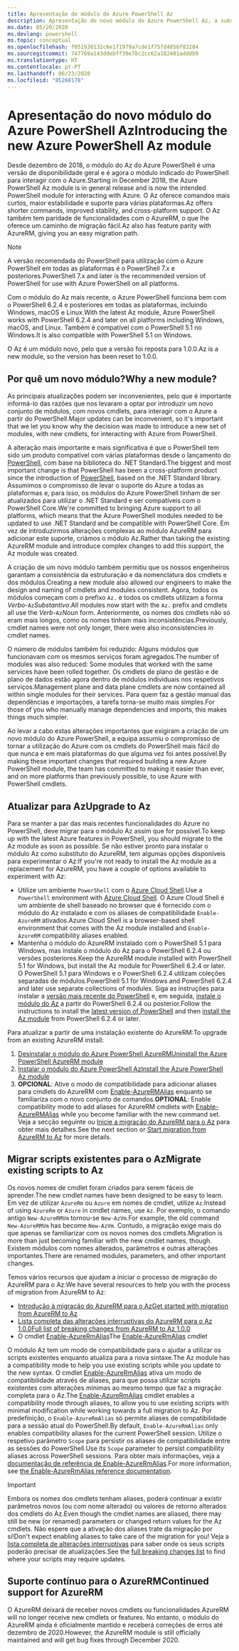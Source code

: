 ```yaml
---
title: Apresentação do módulo do Azure PowerShell Az
description: Apresentação do novo módulo do Azure PowerShell Az, a substituição do módulo AzureRM.
ms.date: 05/20/2020
ms.devlang: powershell
ms.topic: conceptual
ms.openlocfilehash: f051930132c6e1f1979a7cde1f75fd4856f83284
ms.sourcegitcommit: 747769a143ddebff39e78c2cc62a182401adddb9
ms.translationtype: HT
ms.contentlocale: pt-PT
ms.lasthandoff: 06/23/2020
ms.locfileid: "85268178"
---
```

# <a name="introducing-the-new-azure-powershell-az-module"></a><span data-ttu-id="d9e72-103">Apresentação do novo módulo do Azure PowerShell Az</span><span class="sxs-lookup"><span data-stu-id="d9e72-103">Introducing the new Azure PowerShell Az module</span></span>

<span data-ttu-id="d9e72-104">Desde dezembro de 2018, o módulo do Az do Azure PowerShell é uma versão de disponibilidade geral e é agora o módulo indicado do PowerShell para interagir com o Azure.</span><span class="sxs-lookup"><span data-stu-id="d9e72-104">Starting in December 2018, the Azure PowerShell Az module is in general release and is now the intended PowerShell module for interacting with Azure.</span></span> <span data-ttu-id="d9e72-105">O Az oferece comandos mais curtos, maior estabilidade e suporte para várias plataformas.</span><span class="sxs-lookup"><span data-stu-id="d9e72-105">Az offers shorter commands, improved stability, and cross-platform support.</span></span> <span data-ttu-id="d9e72-106">O Az também tem paridade de funcionalidades com o AzureRM, o que lhe oferece um caminho de migração fácil.</span><span class="sxs-lookup"><span data-stu-id="d9e72-106">Az also has feature parity with AzureRM, giving you an easy migration path.</span></span>

> [!NOTE]
> <span data-ttu-id="d9e72-107">A versão recomendada do PowerShell para utilização com o Azure PowerShell em todas as plataformas é o PowerShell 7.x e posteriores.</span><span class="sxs-lookup"><span data-stu-id="d9e72-107">PowerShell 7.x and later is the recommended version of PowerShell for use with Azure PowerShell on all platforms.</span></span>

<span data-ttu-id="d9e72-108">Com o módulo do Az mais recente, o Azure PowerShell funciona bem com o PowerShell 6.2.4 e posteriores em todas as plataformas, incluindo Windows, macOS e Linux.</span><span class="sxs-lookup"><span data-stu-id="d9e72-108">With the latest Az module, Azure PowerShell works with PowerShell 6.2.4 and later on all platforms including Windows, macOS, and Linux.</span></span> <span data-ttu-id="d9e72-109">Também é compatível com o PowerShell 5.1 no Windows.</span><span class="sxs-lookup"><span data-stu-id="d9e72-109">It is also compatible with PowerShell 5.1 on Windows.</span></span>

<span data-ttu-id="d9e72-110">O Az é um módulo novo, pelo que a versão foi reposta para 1.0.0.</span><span class="sxs-lookup"><span data-stu-id="d9e72-110">Az is a new module, so the version has been reset to 1.0.0.</span></span>

## <a name="why-a-new-module"></a><span data-ttu-id="d9e72-111">Por quê um novo módulo?</span><span class="sxs-lookup"><span data-stu-id="d9e72-111">Why a new module?</span></span>

<span data-ttu-id="d9e72-112">As principais atualizações podem ser inconvenientes, pelo que é importante informá-lo das razões que nos levaram a optar por introduzir um novo conjunto de módulos, com novos cmdlets, para interagir com o Azure a partir do PowerShell.</span><span class="sxs-lookup"><span data-stu-id="d9e72-112">Major updates can be inconvenient, so it's important that we let you know why the decision was made to introduce a new set of modules, with new cmdlets, for interacting with Azure from PowerShell.</span></span>

<span data-ttu-id="d9e72-113">A alteração mais importante e mais significativa é que o PowerShell tem sido um produto compatível com várias plataformas desde o lançamento do [PowerShell](/powershell/scripting/overview), com base na biblioteca do .NET Standard.</span><span class="sxs-lookup"><span data-stu-id="d9e72-113">The biggest and most important change is that PowerShell has been a cross-platform product since the introduction of [PowerShell](/powershell/scripting/overview), based on the .NET Standard library.</span></span>
<span data-ttu-id="d9e72-114">Assumimos o compromisso de levar o suporte do Azure a todas as plataformas e, para isso, os módulos do Azure PowerShell tinham de ser atualizados para utilizar o .NET Standard e ser compatíveis com o PowerShell Core.</span><span class="sxs-lookup"><span data-stu-id="d9e72-114">We're committed to bringing Azure support to all platforms, which means that the Azure PowerShell modules needed to be updated to use .NET Standard and be compatible with PowerShell Core.</span></span> <span data-ttu-id="d9e72-115">Em vez de introduzirmos alterações complexas ao módulo AzureRM para adicionar este suporte, criámos o módulo Az.</span><span class="sxs-lookup"><span data-stu-id="d9e72-115">Rather than taking the existing AzureRM module and introduce complex changes to add this support, the Az module was created.</span></span>

<span data-ttu-id="d9e72-116">A criação de um novo módulo também permitiu que os nossos engenheiros garantam a consistência da estruturação e da nomenclatura dos cmdlets e dos módulos.</span><span class="sxs-lookup"><span data-stu-id="d9e72-116">Creating a new module also allowed our engineers to make the design and naming of cmdlets and modules consistent.</span></span> <span data-ttu-id="d9e72-117">Agora, todos os módulos começam com o prefixo `Az.` e todos os cmdlets utilizam a forma _Verbo_-`Az`_Substantivo_.</span><span class="sxs-lookup"><span data-stu-id="d9e72-117">All modules now start with the `Az.` prefix and cmdlets all use the _Verb_-`Az`_Noun_ form.</span></span> <span data-ttu-id="d9e72-118">Anteriormente, os nomes dos cmdlets não só eram mais longos, como os nomes tinham mais inconsistências.</span><span class="sxs-lookup"><span data-stu-id="d9e72-118">Previously, cmdlet names were not only longer, there were also inconsistencies in cmdlet names.</span></span>

<span data-ttu-id="d9e72-119">O número de módulos também foi reduzido: Alguns módulos que funcionavam com os mesmos serviços foram agregados.</span><span class="sxs-lookup"><span data-stu-id="d9e72-119">The number of modules was also reduced: Some modules that worked with the same services have been rolled together.</span></span> <span data-ttu-id="d9e72-120">Os cmdlets de plano de gestão e de plano de dados estão agora dentro de módulos individuais nos respetivos serviços.</span><span class="sxs-lookup"><span data-stu-id="d9e72-120">Management plane and data plane cmdlets are now contained all within single modules for their services.</span></span> <span data-ttu-id="d9e72-121">Para quem faz a gestão manual das dependências e importações, a tarefa torna-se muito mais simples.</span><span class="sxs-lookup"><span data-stu-id="d9e72-121">For those of you who manually manage dependencies and imports, this makes things much simpler.</span></span>

<span data-ttu-id="d9e72-122">Ao levar a cabo estas alterações importantes que exigiram a criação de um novo módulo do Azure PowerShell, a equipa assumiu o compromisso de tornar a utilização do Azure com os cmdlets do PowerShell mais fácil do que nunca e em mais plataformas do que alguma vez foi antes possível.</span><span class="sxs-lookup"><span data-stu-id="d9e72-122">By making these important changes that required building a new Azure PowerShell module, the team has committed to making it easier than ever, and on more platforms than previously possible, to use Azure with PowerShell cmdlets.</span></span>

## <a name="upgrade-to-az"></a><span data-ttu-id="d9e72-123">Atualizar para Az</span><span class="sxs-lookup"><span data-stu-id="d9e72-123">Upgrade to Az</span></span>

<span data-ttu-id="d9e72-124">Para se manter a par das mais recentes funcionalidades do Azure no PowerShell, deve migrar para o módulo Az assim que for possível.</span><span class="sxs-lookup"><span data-stu-id="d9e72-124">To keep up with the latest Azure features in PowerShell, you should migrate to the Az module as soon as possible.</span></span> <span data-ttu-id="d9e72-125">Se não estiver pronto para instalar o módulo Az como substituto do AzureRM, tem algumas opções disponíveis para experimentar o Az:</span><span class="sxs-lookup"><span data-stu-id="d9e72-125">If you're not ready to install the Az module as a replacement for AzureRM, you have a couple of options available to experiment with Az:</span></span>

- <span data-ttu-id="d9e72-126">Utilize um ambiente `PowerShell` com o [Azure Cloud Shell](https://docs.microsoft.com/azure/cloud-shell/overview).</span><span class="sxs-lookup"><span data-stu-id="d9e72-126">Use a `PowerShell` environment with [Azure Cloud Shell](https://docs.microsoft.com/azure/cloud-shell/overview).</span></span> <span data-ttu-id="d9e72-127">O Azure Cloud Shell é um ambiente de shell baseado no browser que é fornecido com o módulo do Az instalado e com os aliases de compatibilidade `Enable-AzureRM` ativados.</span><span class="sxs-lookup"><span data-stu-id="d9e72-127">Azure Cloud Shell is a browser-based shell environment that comes with the Az module installed and `Enable-AzureRM` compatibility aliases enabled.</span></span>
- <span data-ttu-id="d9e72-128">Mantenha o módulo do AzureRM instalado com o PowerShell 5.1 para Windows, mas instale o módulo do Az para o PowerShell 6.2.4 ou versões posteriores.</span><span class="sxs-lookup"><span data-stu-id="d9e72-128">Keep the AzureRM module installed with PowerShell 5.1 for Windows, but install the Az module for PowerShell 6.2.4 or later.</span></span> <span data-ttu-id="d9e72-129">O PowerShell 5.1 para Windows e o PowerShell 6.2.4 utilizam coleções separadas de módulos.</span><span class="sxs-lookup"><span data-stu-id="d9e72-129">PowerShell 5.1 for Windows and PowerShell 6.2.4 and later use separate collections of modules.</span></span> <span data-ttu-id="d9e72-130">Siga as instruções para instalar a [versão mais recente do PowerShell](/powershell/scripting/install/installing-powershell) e, em seguida, [instale o módulo do Az](install-az-ps.md) a partir do PowerShell 6.2.4 ou posterior.</span><span class="sxs-lookup"><span data-stu-id="d9e72-130">Follow the instructions to install the [latest version of PowerShell](/powershell/scripting/install/installing-powershell) and then [install the Az module](install-az-ps.md) from PowerShell 6.2.4 or later.</span></span>

<span data-ttu-id="d9e72-131">Para atualizar a partir de uma instalação existente do AzureRM:</span><span class="sxs-lookup"><span data-stu-id="d9e72-131">To upgrade from an existing AzureRM install:</span></span>

1. [<span data-ttu-id="d9e72-132">Desinstalar o módulo do Azure PowerShell AzureRM</span><span class="sxs-lookup"><span data-stu-id="d9e72-132">Uninstall the Azure PowerShell AzureRM module</span></span>](/powershell/azure/uninstall-az-ps#uninstall-the-azurerm-module)
2. [<span data-ttu-id="d9e72-133">Instalar o módulo do Azure PowerShell Az</span><span class="sxs-lookup"><span data-stu-id="d9e72-133">Install the Azure PowerShell Az module</span></span>](install-az-ps.md)
3. <span data-ttu-id="d9e72-134">**OPCIONAL**: Ative o modo de compatibilidade para adicionar aliases para cmdlets do AzureRM com [Enable-AzureRMAlias](/powershell/module/az.accounts/enable-azurermalias) enquanto se familiariza com o novo conjunto de comandos.</span><span class="sxs-lookup"><span data-stu-id="d9e72-134">**OPTIONAL**: Enable compatibility mode to add aliases for AzureRM cmdlets with [Enable-AzureRMAlias](/powershell/module/az.accounts/enable-azurermalias) while you become familiar with the new command set.</span></span> <span data-ttu-id="d9e72-135">Veja a secção seguinte ou [Inicie a migração do AzureRM para o Az](migrate-from-azurerm-to-az.md) para obter mais detalhes.</span><span class="sxs-lookup"><span data-stu-id="d9e72-135">See the next section or [Start migration from AzureRM to Az](migrate-from-azurerm-to-az.md) for more details.</span></span>

## <a name="migrate-existing-scripts-to-az"></a><span data-ttu-id="d9e72-136">Migrar scripts existentes para o Az</span><span class="sxs-lookup"><span data-stu-id="d9e72-136">Migrate existing scripts to Az</span></span>

<span data-ttu-id="d9e72-137">Os novos nomes de cmdlet foram criados para serem fáceis de aprender.</span><span class="sxs-lookup"><span data-stu-id="d9e72-137">The new cmdlet names have been designed to be easy to learn.</span></span> <span data-ttu-id="d9e72-138">Em vez de utilizar `AzureRm` ou `Azure` em nomes de cmdlet, utilize `Az`.</span><span class="sxs-lookup"><span data-stu-id="d9e72-138">Instead of using `AzureRm` or `Azure` in cmdlet names, use `Az`.</span></span> <span data-ttu-id="d9e72-139">Por exemplo, o comando antigo `New-AzureRMVm` tornou-se `New-AzVm`.</span><span class="sxs-lookup"><span data-stu-id="d9e72-139">For example, the old command `New-AzureRMVm` has become `New-AzVm`.</span></span>
<span data-ttu-id="d9e72-140">Contudo, a migração exige mais do que apenas se familiarizar com os novos nomes dos cmdlets.</span><span class="sxs-lookup"><span data-stu-id="d9e72-140">Migration is more than just becoming familiar with the new cmdlet names, though.</span></span> <span data-ttu-id="d9e72-141">Existem módulos com nomes alterados, parâmetros e outras alterações importantes.</span><span class="sxs-lookup"><span data-stu-id="d9e72-141">There are renamed modules, parameters, and other important changes.</span></span>

<span data-ttu-id="d9e72-142">Temos vários recursos que ajudam a iniciar o processo de migração do AzureRM para o Az:</span><span class="sxs-lookup"><span data-stu-id="d9e72-142">We have several resources to help you with the process of migration from AzureRM to Az:</span></span>

- [<span data-ttu-id="d9e72-143">Introdução à migração do AzureRM para o Az</span><span class="sxs-lookup"><span data-stu-id="d9e72-143">Get started with migration from AzureRM to Az</span></span>](migrate-from-azurerm-to-az.md)
- [<span data-ttu-id="d9e72-144">Lista completa das alterações interruptivas do AzureRM para o Az 1.0.0</span><span class="sxs-lookup"><span data-stu-id="d9e72-144">Full list of breaking changes from AzureRM to Az 1.0.0</span></span>](migrate-az-1.0.0.md)
- <span data-ttu-id="d9e72-145">O cmdlet [Enable-AzureRmAlias](/powershell/module/az.accounts/enable-azurermalias)</span><span class="sxs-lookup"><span data-stu-id="d9e72-145">The [Enable-AzureRmAlias](/powershell/module/az.accounts/enable-azurermalias) cmdlet</span></span>

<span data-ttu-id="d9e72-146">O módulo Az tem um modo de compatibilidade para o ajudar a utilizar os scripts existentes enquanto atualiza para a nova sintaxe.</span><span class="sxs-lookup"><span data-stu-id="d9e72-146">The Az module has a compatibility mode to help you use existing scripts while you update to the new syntax.</span></span> <span data-ttu-id="d9e72-147">O cmdlet [Enable-AzureRmAlias](/powershell/module/az.accounts/enable-azurermalias) ativa um modo de compatibilidade através de aliases, para que possa utilizar scripts existentes com alterações mínimas ao mesmo tempo que faz a migração completa para o Az.</span><span class="sxs-lookup"><span data-stu-id="d9e72-147">The [Enable-AzureRmAlias](/powershell/module/az.accounts/enable-azurermalias) cmdlet enables a compatibility mode through aliases, to allow you to use existing scripts with minimal modification while working towards a full migration to Az.</span></span> <span data-ttu-id="d9e72-148">Por predefinição, o `Enable-AzureRmAlias` só permite aliases de compatibilidade para a sessão atual do PowerShell.</span><span class="sxs-lookup"><span data-stu-id="d9e72-148">By default, `Enable-AzureRmAlias` only enables compatibility aliases for the current PowerShell session.</span></span> <span data-ttu-id="d9e72-149">Utilize o respetivo parâmetro `Scope` para persistir os aliases de compatibilidade entre as sessões do PowerShell.</span><span class="sxs-lookup"><span data-stu-id="d9e72-149">Use its `Scope` parameter to persist compatibility aliases across PowerShell sessions.</span></span> <span data-ttu-id="d9e72-150">Para obter mais informações, veja a [documentação de referência de Enable-AzureRmAlias](/powershell/module/az.accounts/enable-azurermalias).</span><span class="sxs-lookup"><span data-stu-id="d9e72-150">For more information, see [the Enable-AzureRmAlias reference documentation](/powershell/module/az.accounts/enable-azurermalias).</span></span>

> [!IMPORTANT]
> <span data-ttu-id="d9e72-151">Embora os nomes dos cmdlets tenham aliases, poderá continuar a existir parâmetros novos (ou com nome alterado) ou valores de retorno alterados dos cmdlets do Az.</span><span class="sxs-lookup"><span data-stu-id="d9e72-151">Even though the cmdlet names are aliased, there may still be new (or renamed) parameters or changed return values for the Az cmdlets.</span></span> <span data-ttu-id="d9e72-152">Não espere que a ativação dos aliases trate da migração por si!</span><span class="sxs-lookup"><span data-stu-id="d9e72-152">Don't expect enabling aliases to take care of the migration for you!</span></span> <span data-ttu-id="d9e72-153">Veja a [lista completa de alterações interruptivas](migrate-az-1.0.0.md) para saber onde os seus scripts poderão precisar de atualizações.</span><span class="sxs-lookup"><span data-stu-id="d9e72-153">See the [full breaking changes list](migrate-az-1.0.0.md) to find where your scripts may require updates.</span></span>

## <a name="continued-support-for-azurerm"></a><span data-ttu-id="d9e72-154">Suporte contínuo para o AzureRM</span><span class="sxs-lookup"><span data-stu-id="d9e72-154">Continued support for AzureRM</span></span>

<span data-ttu-id="d9e72-155">O AzureRM deixará de receber novos cmdlets ou funcionalidades.</span><span class="sxs-lookup"><span data-stu-id="d9e72-155">AzureRM will no longer receive new cmdlets or features.</span></span> <span data-ttu-id="d9e72-156">No entanto, o módulo do AzureRM ainda é oficialmente mantido e receberá correções de erros até dezembro de 2020.</span><span class="sxs-lookup"><span data-stu-id="d9e72-156">However, the AzureRM module is still officially maintained and will get bug fixes through December 2020.</span></span>
